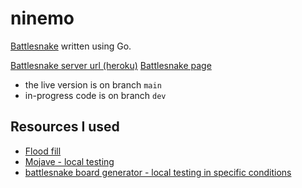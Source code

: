 # ninemo
[Battlesnake](https://play.battlesnake.com/) written using Go.

[Battlesnake server url (heroku)](https://ninemo-bot.herokuapp.com/)
[Battlesnake page](https://play.battlesnake.com/u/tenmo/ninemo/)

- the live version is on branch `main`
- in-progress code is on branch `dev`

## Resources I used

- [Flood fill](https://en.wikipedia.org/wiki/Flood_fill#Moving_the_recursion_into_a_data_structure)
- [Mojave - local testing](https://github.com/smallsco/mojave)
- [battlesnake board generator - local testing in specific conditions](https://github.com/Nettogrof/battle-snake-board-generator)